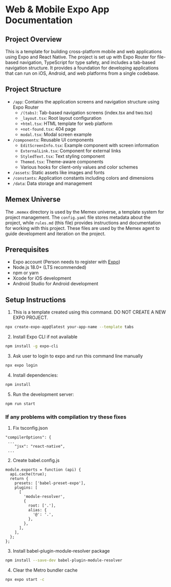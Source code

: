 # Web & Mobile Expo App Documentation

## Project Overview
This is a template for building cross-platform mobile and web applications using Expo and React Native. The project is set up with Expo Router for file-based navigation, TypeScript for type safety, and includes a tab-based navigation structure. It provides a foundation for developing applications that can run on iOS, Android, and web platforms from a single codebase.

## Project Structure
- `/app`: Contains the application screens and navigation structure using Expo Router
  - `/(tabs)`: Tab-based navigation screens (index.tsx and two.tsx)
  - `_layout.tsx`: Root layout configuration
  - `+html.tsx`: HTML template for web platform
  - `+not-found.tsx`: 404 page
  - `modal.tsx`: Modal screen example
- `/components`: Reusable UI components
  - `EditScreenInfo.tsx`: Example component with screen information
  - `ExternalLink.tsx`: Component for external links
  - `StyledText.tsx`: Text styling component
  - `Themed.tsx`: Theme-aware components
  - Various hooks for client-only values and color schemes
- `/assets`: Static assets like images and fonts
- `/constants`: Application constants including colors and dimensions
- `/data`: Data storage and management

## Memex Universe
The `.memex` directory is used by the Memex universe, a template system for project management. The `config.yaml` file stores metadata about the project, while `rules.md` (this file) provides instructions and documentation for working with this project. These files are used by the Memex agent to guide development and iteration on the project.

## Prerequisites
- Expo account (Person needs to register with [Expo](https://expo.dev/))
- Node.js 18.0+ (LTS recommended)
- npm or yarn
- Xcode for iOS development
- Android Studio for Android development

## Setup Instructions

1. This is a template created using this command. DO NOT CREATE A NEW EXPO PROJECT.
```bash
npx create-expo-app@latest your-app-name --template tabs
```
2. Install Expo CLI if not available
```bash
npm install -g expo-cli
```
3. Ask user to login to expo and run this command line manually
```bash
npx expo login
```
4. Install dependencies:
```bash
npm install
```
5. Run the development server:
```bash
npm run start
```

### If any problems with compilation try these fixes

1. Fix tsconfig.json

```
"compilerOptions": {
 ...
    "jsx": "react-native",
 ...
```

2. Create babel.config.js

```
module.exports = function (api) {
  api.cache(true);
  return {
    presets: ['babel-preset-expo'],
    plugins: [
      [
        'module-resolver',
        {
          root: ['.'],
          alias: {
            '@': '.',
          },
        },
      ],
    ],
  };
}; 
```

3. Install babel-plugin-module-resolver package
```bash
npm install --save-dev babel-plugin-module-resolver
```

4. Clear the Metro bundler cache
```bash
npx expo start -c
```

